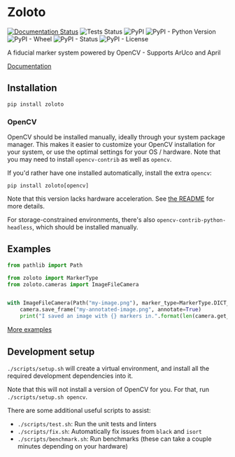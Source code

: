 # Zoloto

[![Documentation Status](https://readthedocs.org/projects/zoloto/badge/?version=stable)](https://zoloto.readthedocs.io/en/stable/?badge=stable)
![Tests Status](https://github.com/RealOrangeOne/zoloto/workflows/Tests/badge.svg)
![PyPI](https://img.shields.io/pypi/v/zoloto.svg)
![PyPI - Python Version](https://img.shields.io/pypi/pyversions/zoloto.svg)
![PyPI - Wheel](https://img.shields.io/pypi/wheel/zoloto.svg)
![PyPI - Status](https://img.shields.io/pypi/status/zoloto.svg)
![PyPI - License](https://img.shields.io/pypi/l/zoloto.svg)

A fiducial marker system powered by OpenCV - Supports ArUco and April

[Documentation](https://zoloto.readthedocs.io/)

## Installation

```text
pip install zoloto
```

### OpenCV

OpenCV should be installed manually, ideally through your system package manager. This makes it easier to customize your OpenCV installation for your system, or use the optimal settings for your OS / hardware. Note that you may need to install `opencv-contrib` as well as `opencv`.

If you'd rather have one installed automatically, install the extra `opencv`:

```text
pip install zoloto[opencv]
```

Note that this version lacks hardware acceleration. See [the README](https://github.com/opencv/opencv-python#readme) for more details.

For storage-constrained environments, there's also `opencv-contrib-python-headless`, which should be installed manually.

## Examples

```python
from pathlib import Path

from zoloto import MarkerType
from zoloto.cameras import ImageFileCamera


with ImageFileCamera(Path("my-image.png"), marker_type=MarkerType.DICT_6X6_50) as camera:
    camera.save_frame("my-annotated-image.png", annotate=True)
    print("I saved an image with {} markers in.".format(len(camera.get_visible_markers())))
```

[More examples](./examples)

## Development setup

`./scripts/setup.sh` will create a virtual environment, and install all the required development dependencies into it.

Note that this will not install a version of OpenCV for you. For that, run `./scripts/setup.sh opencv`.

There are some additional useful scripts to assist:

- `./scripts/test.sh`: Run the unit tests and linters
- `./scripts/fix.sh`: Automatically fix issues from `black` and `isort`
- `./scripts/benchmark.sh`: Run benchmarks (these can take a couple minutes depending on your hardware)
